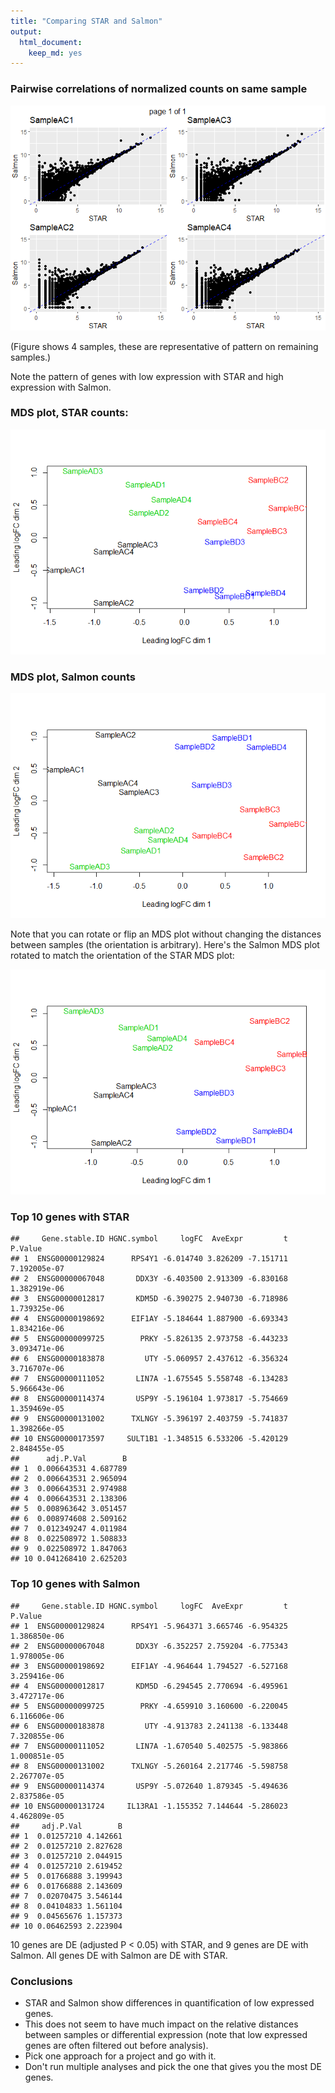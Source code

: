```yaml
---
title: "Comparing STAR and Salmon"
output: 
  html_document: 
    keep_md: yes
---
```










### Pairwise correlations of normalized counts on same sample


![](compare_star_salmon_files/figure-html/unnamed-chunk-5-1.png)<!-- -->

(Figure shows 4 samples, these are representative of pattern on remaining samples.)

Note the pattern of genes with low expression with STAR and high expression with Salmon.

### MDS plot, STAR counts:
![](compare_star_salmon_files/figure-html/unnamed-chunk-6-1.png)<!-- -->

### MDS plot, Salmon counts
![](compare_star_salmon_files/figure-html/unnamed-chunk-7-1.png)<!-- -->

Note that you can rotate or flip an MDS plot without changing the distances between samples (the orientation is arbitrary).  Here's the Salmon MDS plot rotated to match the orientation of the STAR MDS plot:

![](compare_star_salmon_files/figure-html/unnamed-chunk-8-1.png)<!-- -->



### Top 10 genes with STAR

```
##     Gene.stable.ID HGNC.symbol     logFC  AveExpr         t      P.Value
## 1  ENSG00000129824      RPS4Y1 -6.014740 3.826209 -7.151711 7.192005e-07
## 2  ENSG00000067048       DDX3Y -6.403500 2.913309 -6.830168 1.382919e-06
## 3  ENSG00000012817       KDM5D -6.390275 2.940730 -6.718986 1.739325e-06
## 4  ENSG00000198692      EIF1AY -5.184644 1.887900 -6.693343 1.834216e-06
## 5  ENSG00000099725        PRKY -5.826135 2.973758 -6.443233 3.093471e-06
## 6  ENSG00000183878         UTY -5.060957 2.437612 -6.356324 3.716707e-06
## 7  ENSG00000111052       LIN7A -1.675545 5.558748 -6.134283 5.966643e-06
## 8  ENSG00000114374       USP9Y -5.196104 1.973817 -5.754669 1.359469e-05
## 9  ENSG00000131002      TXLNGY -5.396197 2.403759 -5.741837 1.398266e-05
## 10 ENSG00000173597     SULT1B1 -1.348515 6.533206 -5.420129 2.848455e-05
##      adj.P.Val        B
## 1  0.006643531 4.687789
## 2  0.006643531 2.965094
## 3  0.006643531 2.974988
## 4  0.006643531 2.138306
## 5  0.008963642 3.051457
## 6  0.008974608 2.509162
## 7  0.012349247 4.011984
## 8  0.022508972 1.508833
## 9  0.022508972 1.847063
## 10 0.041268410 2.625203
```

### Top 10 genes with Salmon

```
##     Gene.stable.ID HGNC.symbol     logFC  AveExpr         t      P.Value
## 1  ENSG00000129824      RPS4Y1 -5.964371 3.665746 -6.954325 1.386850e-06
## 2  ENSG00000067048       DDX3Y -6.352257 2.759204 -6.775343 1.978005e-06
## 3  ENSG00000198692      EIF1AY -4.964644 1.794527 -6.527168 3.259416e-06
## 4  ENSG00000012817       KDM5D -6.294545 2.770694 -6.495961 3.472717e-06
## 5  ENSG00000099725        PRKY -4.659910 3.160600 -6.220045 6.116606e-06
## 6  ENSG00000183878         UTY -4.913783 2.241138 -6.133448 7.320855e-06
## 7  ENSG00000111052       LIN7A -1.670540 5.402575 -5.983866 1.000851e-05
## 8  ENSG00000131002      TXLNGY -5.260164 2.217746 -5.598758 2.267707e-05
## 9  ENSG00000114374       USP9Y -5.072640 1.879345 -5.494636 2.837586e-05
## 10 ENSG00000131724     IL13RA1 -1.155352 7.144644 -5.286023 4.462809e-05
##     adj.P.Val        B
## 1  0.01257210 4.142661
## 2  0.01257210 2.827628
## 3  0.01257210 2.044915
## 4  0.01257210 2.619452
## 5  0.01766888 3.199943
## 6  0.01766888 2.143609
## 7  0.02070475 3.546144
## 8  0.04104833 1.561104
## 9  0.04565676 1.157373
## 10 0.06462593 2.223904
```

10 genes are DE (adjusted P < 0.05) with STAR, and 9 genes are DE with Salmon.  All genes DE with Salmon are DE with STAR.

### Conclusions
* STAR and Salmon show differences in quantification of low expressed genes.
* This does not seem to have much impact on the relative distances between samples or differential expression (note that low expressed genes are often filtered out before analysis).
* Pick one approach for a project and go with it.
* Don't run multiple analyses and pick the one that gives you the most DE genes.




